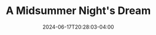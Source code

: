 ---
title: A Midsummer Night's Dream
Theatre: Apex Theatre Studio
Venue: Apex Theatre Studio
Season: 12
date: 2024-06-17T20:28:03-04:00
opening_date: 2025-06-14
closing_date: 2025-06-22
showtimes:
  - 2025-06-14 19:30:00
  - 2025-06-15 14:00:00
  - 2025-06-20 19:30:00
  - 2025-06-21 19:30:00
  - 2025-06-22 14:00:00
featured_image: 
featured_image_alt: 
featured_image_caption: 
featured_image_attr: 
featured_image_attr_link: 
program:
Website: 
Tickets: 
show_details: 
cast:
crew:
orchestra:
genres: 
Description: 
---
